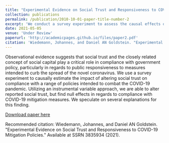 ```yaml
---
title: "Experimental Evidence on Social Trust and Responsiveness to COVID-19 Mitigation Policies"
collection: publications
permalink: /publication/2010-10-01-paper-title-number-2
excerpt: 'We conduct a survey experiment to assess the causal effects of social trust on respondents' responsiveness to COVID-19 Mitigation Policies.'
date: 2021-05-05
venue: 'Under Review'
paperurl: 'http://academicpages.github.io/files/paper2.pdf'
citation: 'Wiedemann, Johannes, and Daniel AN Goldstein. "Experimental Evidence on Social Trust and Responsiveness to COVID-19 Mitigation Policies." Available at SSRN 3835934 (2021).'
---
```

Observational evidence suggests that social trust and the closely related concept of social capital play a critical role in compliance with government policy, particularly in regards to public responsiveness to measures intended to curb the spread of the novel coronavirus. We use a survey experiment to causally estimate the impact of altering social trust on compliance with a range of policies intended to combat the COVID-19 pandemic. Utilizing an instrumental variable approach, we are able to alter reported social trust, but find null effects in regards to compliance with COVID-19 mitigation measures. We speculate on several explanations for this finding. 

[Download paper here](https://papers.ssrn.com/sol3/papers.cfm?abstract_id=3835934)

Recommended citation: Wiedemann, Johannes, and Daniel AN Goldstein. "Experimental Evidence on Social Trust and Responsiveness to COVID-19 Mitigation Policies." Available at SSRN 3835934 (2021).
